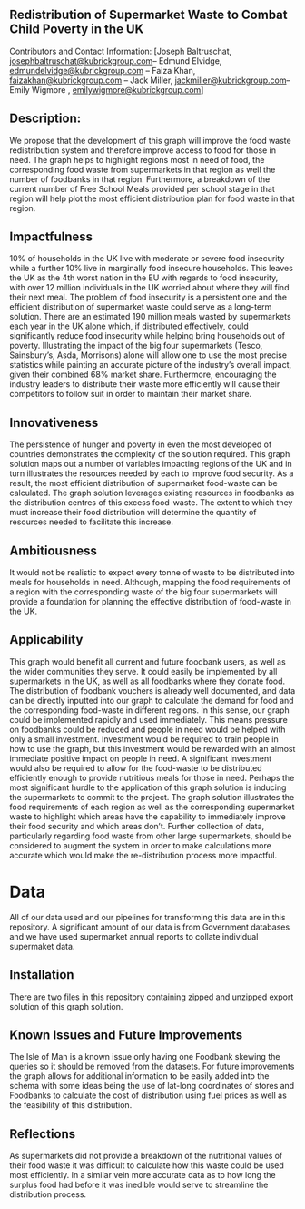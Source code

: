 ## Redistribution of Supermarket Waste to Combat Child Poverty in the UK

Contributors and Contact Information: [Joseph Baltruschat, josephbaltruschat@kubrickgroup.com– Edmund Elvidge, edmundelvidge@kubrickgroup.com – Faiza Khan, faizakhan@kubrickgroup.com – Jack Miller, jackmiller@kubrickgroup.com– Emily Wigmore , emilywigmore@kubrickgroup.com]

## Description:
We propose that the development of this graph will improve the food waste redistribution system and therefore improve access to food for those in need. The graph helps to highlight regions most in need of food, the corresponding food waste from supermarkets in that region as well the number of foodbanks in that region. Furthermore, a breakdown of the current number of Free School Meals provided per school stage in that region will help plot the most efficient distribution plan for food waste in that region. 
## Impactfulness 
10% of households in the UK live with moderate or severe food insecurity while a further 10% live in marginally food insecure households. This leaves the UK as the 4th worst nation in the EU with regards to food insecurity, with over 12 million individuals in the UK worried about where they will find their next meal. 
The problem of food insecurity is a persistent one and the efficient distribution of supermarket waste could serve as a long-term solution. 
There are an estimated 190 million meals wasted by supermarkets each year in the UK alone which, if distributed effectively, could significantly reduce food insecurity while helping bring households out of poverty. 
Illustrating the impact of the big four supermarkets (Tesco, Sainsbury’s, Asda, Morrisons) alone will allow one to use the most precise statistics while painting an accurate picture of the industry’s overall impact, given their combined 68% market share. Furthermore, encouraging the industry leaders to distribute their waste more efficiently will cause their competitors to follow suit in order to maintain their market share.  
## Innovativeness 
The persistence of hunger and poverty in even the most developed of countries demonstrates the complexity of the solution required. This graph solution maps out a number of variables impacting regions of the UK and in turn illustrates the resources needed by each to improve food security. As a result, the most efficient distribution of supermarket food-waste can be calculated. 
The graph solution leverages existing resources in foodbanks as the distribution centres of this excess food-waste. The extent to which they must increase their food distribution will determine the quantity of resources needed to facilitate this increase. 
## Ambitiousness
It would not be realistic to expect every tonne of waste to be distributed into meals for households in need. Although, mapping the food requirements of a region with the corresponding waste of the big four supermarkets will provide a foundation for planning the effective distribution of food-waste in the UK. 
## Applicability 
This graph would benefit all current and future foodbank users, as well as the wider communities they serve. It could easily be implemented by all supermarkets in the UK, as well as all foodbanks where they donate food.
The distribution of foodbank vouchers is already well documented, and data can be directly inputted into our graph to calculate the demand for food and the corresponding food-waste in different regions. In this sense, our graph could be implemented rapidly and used immediately. This means pressure on foodbanks could be reduced and people in need would be helped with only a small investment. 
Investment would be required to train people in how to use the graph, but this investment would be rewarded with an almost immediate positive impact on people in need.
A significant investment would also be required to allow for the food-waste to be distributed efficiently enough to provide nutritious meals for those in need. Perhaps the most significant hurdle to the application of this graph solution is inducing the supermarkets to commit to the project. 
The graph solution illustrates the food requirements of each region as well as the corresponding supermarket waste to highlight which areas have the capability to immediately improve their food security and which areas don’t. 
Further collection of data, particularly regarding food waste from other large supermarkets, should be considered to augment the system in order to make calculations more accurate which would make the re-distribution process more impactful. 

# Data
All of our data used and our pipelines for transforming this data are in this repository. A significant amount of our data is from Government databases and we have used supermarket annual reports to collate individual supermaket data. 

## Installation
There are two files in this repository containing zipped and unzipped export solution of this graph solution. 

## Known Issues and Future Improvements 
The Isle of Man is a known issue only having one Foodbank skewing the queries so it should be removed from the datasets.
For future improvements the graph allows for additional information to be easily added into the schema with some ideas being the use of lat-long coordinates of stores and Foodbanks to calculate the cost of distribution using fuel prices as well as the feasibility of this distribution. 

## Reflections
As supermarkets did not provide a breakdown of the nutritional values of their food waste it was difficult to calculate how this waste could be used most efficiently. In a similar vein more accurate data as to how long the surplus food had before it was inedible would serve to streamline the distribution process. 

